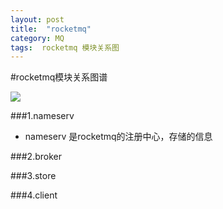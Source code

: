 ```yaml
---
layout: post
title:  "rocketmq"
category: MQ
tags:  rocketmq 模块关系图 
---
```



#rocketmq模块关系图谱

![](https://ywendy.github.io/img/rocketmq/rocketmq模块关系图.png)



###1.nameserv
+ nameserv 是rocketmq的注册中心，存储的信息


###2.broker

###3.store

###4.client

























